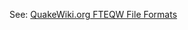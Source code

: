 See: [QuakeWiki.org FTEQW File Formats](https://quakewiki.org/wiki/FTEQW_File_Formats#Map_Data_File)
